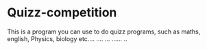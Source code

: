 # Quizz-competition
This is a program you can use to do quizz programs, such as maths, english, Physics, biology etc....
....
...
......
..

